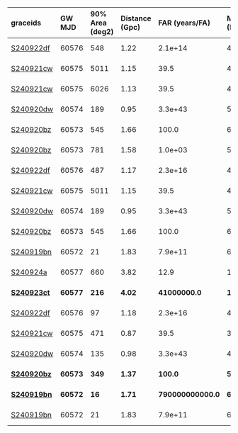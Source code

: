 | graceids                                                              | GW MJD        | 90% Area (deg2)   | Distance (Gpc)   | FAR (years/FA)         | Mass (M_sol)   | gcnids                                                                          | triggered   |
|:----------------------------------------------------------------------|:--------------|:------------------|:-----------------|:-----------------------|:---------------|:--------------------------------------------------------------------------------|:------------|
| [S240922df](https://gracedb.ligo.org/superevents/S240922df/view/)     | 60576         | 548               | 1.22             | 2.1e+14                | 46             | [2024-09-22T14:21:06](https://fritz.science/gcn_events/2024-09-22T14:21:06)     | False       |
| [S240921cw](https://gracedb.ligo.org/superevents/S240921cw/view/)     | 60575         | 5011              | 1.15             | 39.5                   | 46             | [2024-09-21T20:18:35](https://fritz.science/gcn_events/2024-09-21T20:18:35)     | False       |
| [S240921cw](https://gracedb.ligo.org/superevents/S240921cw/view/)     | 60575         | 6026              | 1.13             | 39.5                   | 45             | [2024-09-21T20:18:35](https://fritz.science/gcn_events/2024-09-21T20:18:35)     | False       |
| [S240920dw](https://gracedb.ligo.org/superevents/S240920dw/view/)     | 60574         | 189               | 0.95             | 3.3e+43                | 51             | [2024-09-20T12:40:24](https://fritz.science/gcn_events/2024-09-20T12:40:24)     | False       |
| [S240920bz](https://gracedb.ligo.org/superevents/S240920bz/view/)     | 60573         | 545               | 1.66             | 100.0                  | 63             | [2024-09-20T07:34:24](https://fritz.science/gcn_events/2024-09-20T07:34:24)     | True        |
| [S240920bz](https://gracedb.ligo.org/superevents/S240920bz/view/)     | 60573         | 781               | 1.58             | 1.0e+03                | 58             | [2024-09-20T07:34:24](https://fritz.science/gcn_events/2024-09-20T07:34:24)     | True        |
| [S240922df](https://gracedb.ligo.org/superevents/S240922df/view/)     | 60576         | 487               | 1.17             | 2.3e+16                | 45             | [2024-09-22T14:21:06](https://fritz.science/gcn_events/2024-09-22T14:21:06)     | False       |
| [S240921cw](https://gracedb.ligo.org/superevents/S240921cw/view/)     | 60575         | 5011              | 1.15             | 39.5                   | 46             | [2024-09-21T20:18:35](https://fritz.science/gcn_events/2024-09-21T20:18:35)     | False       |
| [S240920dw](https://gracedb.ligo.org/superevents/S240920dw/view/)     | 60574         | 189               | 0.95             | 3.3e+43                | 51             | [2024-09-20T12:40:24](https://fritz.science/gcn_events/2024-09-20T12:40:24)     | False       |
| [S240920bz](https://gracedb.ligo.org/superevents/S240920bz/view/)     | 60573         | 545               | 1.66             | 100.0                  | 63             | [2024-09-20T07:34:24](https://fritz.science/gcn_events/2024-09-20T07:34:24)     | True        |
| [S240919bn](https://gracedb.ligo.org/superevents/S240919bn/view/)     | 60572         | 21                | 1.83             | 7.9e+11                | 65             | [2024-09-19T06:15:59](https://fritz.science/gcn_events/2024-09-19T06:15:59)     | True        |
| [S240924a](https://gracedb.ligo.org/superevents/S240924a/view/)       | 60577         | 660               | 3.82             | 12.9                   | 119            | [2024-09-24T00:03:17](https://fritz.science/gcn_events/2024-09-24T00:03:17)     | False       |
| **[S240923ct](https://gracedb.ligo.org/superevents/S240923ct/view/)** | ****60577**** | ****216****       | ****4.02****     | ****41000000.0****     | ****137****    | **[2024-09-23T20:40:06](https://fritz.science/gcn_events/2024-09-23T20:40:06)** | **True**    |
| [S240922df](https://gracedb.ligo.org/superevents/S240922df/view/)     | 60576         | 97                | 1.18             | 2.3e+16                | 46             | [2024-09-22T14:21:06](https://fritz.science/gcn_events/2024-09-22T14:21:06)     | False       |
| [S240921cw](https://gracedb.ligo.org/superevents/S240921cw/view/)     | 60575         | 471               | 0.87             | 39.5                   | 37             | [2024-09-21T20:18:36](https://fritz.science/gcn_events/2024-09-21T20:18:36)     | False       |
| [S240920dw](https://gracedb.ligo.org/superevents/S240920dw/view/)     | 60574         | 135               | 0.98             | 3.3e+43                | 49             | [2024-09-20T12:40:25](https://fritz.science/gcn_events/2024-09-20T12:40:25)     | False       |
| **[S240920bz](https://gracedb.ligo.org/superevents/S240920bz/view/)** | ****60573**** | ****349****       | ****1.37****     | ****100.0****          | ****54****     | **[2024-09-20T07:34:24](https://fritz.science/gcn_events/2024-09-20T07:34:24)** | **True**    |
| **[S240919bn](https://gracedb.ligo.org/superevents/S240919bn/view/)** | ****60572**** | ****16****        | ****1.71****     | ****790000000000.0**** | ****61****     | **[2024-09-19T06:15:59](https://fritz.science/gcn_events/2024-09-19T06:15:59)** | **True**    |
| [S240919bn](https://gracedb.ligo.org/superevents/S240919bn/view/)     | 60572         | 21                | 1.83             | 7.9e+11                | 65             | [2024-09-19T06:15:59](https://fritz.science/gcn_events/2024-09-19T06:15:59)     | True        |